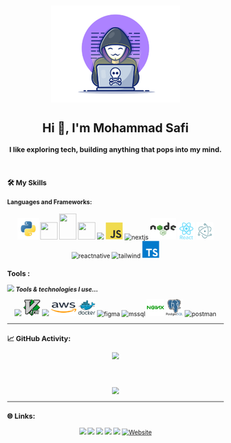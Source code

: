 <div align="center">
  <img width="300rem"; height="auto" src="./resources/img/materialHacker.png"/>
  <h1>Hi 👋, I'm Mohammad Safi</h1>
  <h3>I like exploring tech, building anything that pops into my mind.</h3>
</div>
<br />
 


### 🛠️ My Skills
#### Languages and Frameworks:

<p align="center">
 <img height="50" width="50" src="https://raw.githubusercontent.com/github/explore/80688e429a7d4ef2fca1e82350fe8e3517d3494d/topics/python/python.png"> 
 <img height="40" width="40" src="https://seeklogo.com/images/C/c-programming-language-logo-9B32D017B1-seeklogo.com.png"> 
 <img height="60" width="40" src="https://seeklogo.com/images/J/java-logo-7F8B35BAB3-seeklogo.com.png"> 
 <img height="40" width="40" src="https://www.vectorlogo.zone/logos/kotlinlang/kotlinlang-icon.svg"> 
  <img height="50" src="https://icons-for-free.com/iff/png/512/vscode+icons+type+solidity-1324451490099123586.png"> 
     <img
      src="https://raw.githubusercontent.com/devicons/devicon/master/icons/javascript/javascript-original.svg"
      alt="javascript"
      width="40"
      height="40"
    /> 
     <img
      src="https://miro.medium.com/v2/resize:fit:1152/format:webp/1*yqQpg5pkNNY2NCdcmqVstw.png"
      alt="nextjs"
      width="40"
      height="40"
    /> 
     <img
      src="https://raw.githubusercontent.com/devicons/devicon/master/icons/nodejs/nodejs-original-wordmark.svg"
      alt="nodejs"
      width="60"
      height="50"
    /> 
     <img
      src="https://raw.githubusercontent.com/devicons/devicon/master/icons/react/react-original-wordmark.svg"
      alt="react"
      width="40"
      height="40"
    /> 
         <img
      src="https://raw.githubusercontent.com/devicons/devicon/master/icons/electron/electron-original.svg"
      alt="typescript"
      width="40"
      height="40"
    /> 
     <img
      src="https://reactnative.dev/img/header_logo.svg"
      alt="reactnative"
      width="40"
      height="40"
    /> 
     <img
      src="https://www.vectorlogo.zone/logos/tailwindcss/tailwindcss-icon.svg"
      alt="tailwind"
      width="40"
      height="40"
    /> 
     <img
      src="https://raw.githubusercontent.com/devicons/devicon/master/icons/typescript/typescript-original.svg"
      alt="typescript"
      width="40"
      height="40"
    /> 

</p>
    




### Tools :

<img src="https://media.giphy.com/media/iY8CRBdQXODJSCERIr/giphy.gif" width="30px">&nbsp;***Tools & technologies I use...***
<p align="center">

  
   <img height="45" src="https://www.freepnglogos.com/uploads/linux-png/linux-tux-penguin-animal-vector-graphic-pixabay-21.png"> 
   <img height="40" width="40" src="https://raw.githubusercontent.com/github/explore/80688e429a7d4ef2fca1e82350fe8e3517d3494d/topics/vim/vim.png"> 
   <img height="50" src="https://www.vectorlogo.zone/logos/sqlite/sqlite-ar21.svg"> 
   <img
      src="https://raw.githubusercontent.com/devicons/devicon/master/icons/amazonwebservices/amazonwebservices-original-wordmark.svg"
      alt="aws"
      width="60"
      height="40"
    /> 
     <img
      src="https://raw.githubusercontent.com/devicons/devicon/master/icons/docker/docker-original-wordmark.svg"
      alt="docker"
      width="40"
      height="40"
    /> 
     <img
      src="https://www.vectorlogo.zone/logos/figma/figma-icon.svg"
      alt="figma"
      width="40"
      height="40"
    /> 
     <img
      src="https://www.svgrepo.com/show/303229/microsoft-sql-server-logo.svg"
      alt="mssql"
      width="40"
      height="40"
    /> 
     <img
      src="https://raw.githubusercontent.com/devicons/devicon/master/icons/nginx/nginx-original.svg"
      alt="nginx"
      width="40"
      height="40"
    /> 
     <img
      src="https://raw.githubusercontent.com/devicons/devicon/master/icons/postgresql/postgresql-original-wordmark.svg"
      alt="postgresql"
      width="40"
      height="40"
    /> 
     <img
      src="https://www.vectorlogo.zone/logos/getpostman/getpostman-icon.svg"
      alt="postman"
      width="40"
      height="40"
    /> 

</p>

---

### 📈 GitHub Activity:
  
<div align="center">
  <img src="https://github-readme-stats.vercel.app/api?username=MohamadSafi&show_icons=true&theme=chartreuse-dark" width="400"/>

  <br><br> 

  <img src="https://github-profile-trophy.vercel.app/?username=MohamadSafi&theme=onedark&no-frame=true&column=3" width="400"/>
</div>



---

### 🌐 Links:
<div align="center">
  <a href="mailto:the.mohammad.safi@gmail.com"><img src="https://img.icons8.com/color/48/000000/gmail.png"/></a>
  <a href="https://stackoverflow.com/users/18441836/mohammad-safi"><img src="https://img.icons8.com/color/48/000000/stackoverflow.png"/></a>
  <a href="https://www.linkedin.com/in/mohamad-safi"><img src="https://img.icons8.com/color/48/000000/linkedin.png"/></a>
  <a href="https://www.instagram.com/mohmmed_safi/"><img src="https://img.icons8.com/color/48/000000/instagram-new.png"/></a>
  <a href="https://x.com/YOUR_USERNAME"><img src="https://img.icons8.com/40/ffffff/x"/></a>
  <a href="https://mohammadsafi.com"><img src="https://img.icons8.com/ios-filled/45/ffffff/domain.png" alt="Website"/></a>
</div>



